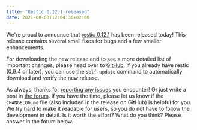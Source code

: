 ```yaml
---
title: "Restic 0.12.1 released"
date: 2021-08-03T12:04:36+02:00
---
```


We're proud to announce that [restic 0.12.1](https://github.com/restic/restic/releases/v0.12.1) has been released today! This release contains several small fixes for bugs and a few smaller enhancements.

For downloading the new release and to see a more detailed list of important changes, please head over to [GitHub](https://github.com/restic/restic/releases/v0.12.1). If you already have restic (0.9.4 or later), you can use the `self-update` command to automatically download and verify the new release.

As always, thanks for [reporting any issues](https://github.com/restic/restic/issues/new/choose) you encounter! Or just write a post in [the forum](https://forum.restic.net). If you have the time, please let us know if the `CHANGELOG.md` file (also included in the release on GitHub) is helpful for you. We try hard to make it readable for users, so you do not have to follow the development in detail. Is it worth the effort? What do you think? Please answer in the forum below.
